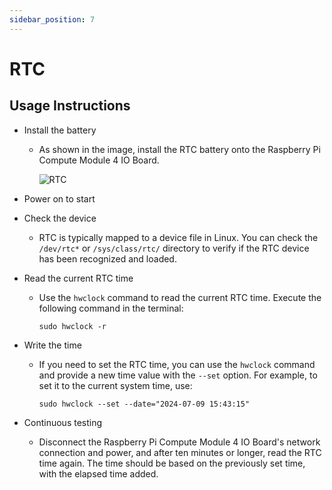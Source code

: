 ```yaml
---
sidebar_position: 7
---
```


# RTC

## Usage Instructions

- Install the battery

  - As shown in the image, install the RTC battery onto the Raspberry Pi Compute Module 4 IO Board.

    ![RTC](/img/cm3j/rtc.webp)

- Power on to start

- Check the device

  - RTC is typically mapped to a device file in Linux. You can check the `/dev/rtc*` or `/sys/class/rtc/` directory to verify if the RTC device has been recognized and loaded.

- Read the current RTC time

  - Use the `hwclock` command to read the current RTC time. Execute the following command in the terminal:

    ```
    sudo hwclock -r
    ```

- Write the time

  - If you need to set the RTC time, you can use the `hwclock` command and provide a new time value with the `--set` option. For example, to set it to the current system time, use:

    ```
    sudo hwclock --set --date="2024-07-09 15:43:15"
    ```

- Continuous testing

  - Disconnect the Raspberry Pi Compute Module 4 IO Board's network connection and power, and after ten minutes or longer, read the RTC time again. The time should be based on the previously set time, with the elapsed time added.
